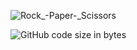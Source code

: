 ![Rock_-_Paper_-_Scissors](https://user-images.githubusercontent.com/88459146/223560909-2eac46a0-4807-4157-adfe-cfb227bcac7f.png)

![GitHub code size in bytes](https://img.shields.io/github/languages/code-size/klein528/Rock-Paper-Scissors)
